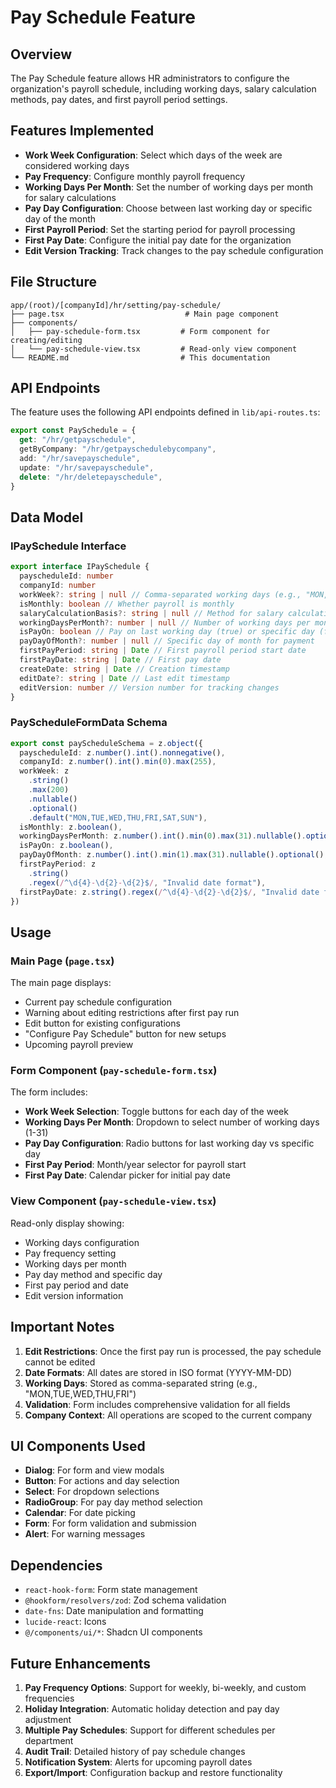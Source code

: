 # Pay Schedule Feature

## Overview

The Pay Schedule feature allows HR administrators to configure the organization's payroll schedule, including working days, salary calculation methods, pay dates, and first payroll period settings.

## Features Implemented

- **Work Week Configuration**: Select which days of the week are considered working days
- **Pay Frequency**: Configure monthly payroll frequency
- **Working Days Per Month**: Set the number of working days per month for salary calculations
- **Pay Day Configuration**: Choose between last working day or specific day of the month
- **First Payroll Period**: Set the starting period for payroll processing
- **First Pay Date**: Configure the initial pay date for the organization
- **Edit Version Tracking**: Track changes to the pay schedule configuration

## File Structure

```
app/(root)/[companyId]/hr/setting/pay-schedule/
├── page.tsx                           # Main page component
├── components/
│   ├── pay-schedule-form.tsx         # Form component for creating/editing
│   └── pay-schedule-view.tsx         # Read-only view component
└── README.md                         # This documentation
```

## API Endpoints

The feature uses the following API endpoints defined in `lib/api-routes.ts`:

```typescript
export const PaySchedule = {
  get: "/hr/getpayschedule",
  getByCompany: "/hr/getpayschedulebycompany",
  add: "/hr/savepayschedule",
  update: "/hr/savepayschedule",
  delete: "/hr/deletepayschedule",
}
```

## Data Model

### IPaySchedule Interface

```typescript
export interface IPaySchedule {
  payscheduleId: number
  companyId: number
  workWeek?: string | null // Comma-separated working days (e.g., "MON,TUE,WED,THU,FRI")
  isMonthly: boolean // Whether payroll is monthly
  salaryCalculationBasis?: string | null // Method for salary calculation
  workingDaysPerMonth?: number | null // Number of working days per month
  isPayOn: boolean // Pay on last working day (true) or specific day (false)
  payDayOfMonth?: number | null // Specific day of month for payment
  firstPayPeriod: string | Date // First payroll period start date
  firstPayDate: string | Date // First pay date
  createDate: string | Date // Creation timestamp
  editDate?: string | Date // Last edit timestamp
  editVersion: number // Version number for tracking changes
}
```

### PayScheduleFormData Schema

```typescript
export const payScheduleSchema = z.object({
  payscheduleId: z.number().int().nonnegative(),
  companyId: z.number().int().min(0).max(255),
  workWeek: z
    .string()
    .max(200)
    .nullable()
    .optional()
    .default("MON,TUE,WED,THU,FRI,SAT,SUN"),
  isMonthly: z.boolean(),
  workingDaysPerMonth: z.number().int().min(0).max(31).nullable().optional(),
  isPayOn: z.boolean(),
  payDayOfMonth: z.number().int().min(1).max(31).nullable().optional(),
  firstPayPeriod: z
    .string()
    .regex(/^\d{4}-\d{2}-\d{2}$/, "Invalid date format"),
  firstPayDate: z.string().regex(/^\d{4}-\d{2}-\d{2}$/, "Invalid date format"),
})
```

## Usage

### Main Page (`page.tsx`)

The main page displays:

- Current pay schedule configuration
- Warning about editing restrictions after first pay run
- Edit button for existing configurations
- "Configure Pay Schedule" button for new setups
- Upcoming payroll preview

### Form Component (`pay-schedule-form.tsx`)

The form includes:

- **Work Week Selection**: Toggle buttons for each day of the week
- **Working Days Per Month**: Dropdown to select number of working days (1-31)
- **Pay Day Configuration**: Radio buttons for last working day vs specific day
- **First Pay Period**: Month/year selector for payroll start
- **First Pay Date**: Calendar picker for initial pay date

### View Component (`pay-schedule-view.tsx`)

Read-only display showing:

- Working days configuration
- Pay frequency setting
- Working days per month
- Pay day method and specific day
- First pay period and date
- Edit version information

## Important Notes

1. **Edit Restrictions**: Once the first pay run is processed, the pay schedule cannot be edited
2. **Date Formats**: All dates are stored in ISO format (YYYY-MM-DD)
3. **Working Days**: Stored as comma-separated string (e.g., "MON,TUE,WED,THU,FRI")
4. **Validation**: Form includes comprehensive validation for all fields
5. **Company Context**: All operations are scoped to the current company

## UI Components Used

- **Dialog**: For form and view modals
- **Button**: For actions and day selection
- **Select**: For dropdown selections
- **RadioGroup**: For pay day method selection
- **Calendar**: For date picking
- **Form**: For form validation and submission
- **Alert**: For warning messages

## Dependencies

- `react-hook-form`: Form state management
- `@hookform/resolvers/zod`: Zod schema validation
- `date-fns`: Date manipulation and formatting
- `lucide-react`: Icons
- `@/components/ui/*`: Shadcn UI components

## Future Enhancements

1. **Pay Frequency Options**: Support for weekly, bi-weekly, and custom frequencies
2. **Holiday Integration**: Automatic holiday detection and pay day adjustment
3. **Multiple Pay Schedules**: Support for different schedules per department
4. **Audit Trail**: Detailed history of pay schedule changes
5. **Notification System**: Alerts for upcoming payroll dates
6. **Export/Import**: Configuration backup and restore functionality
